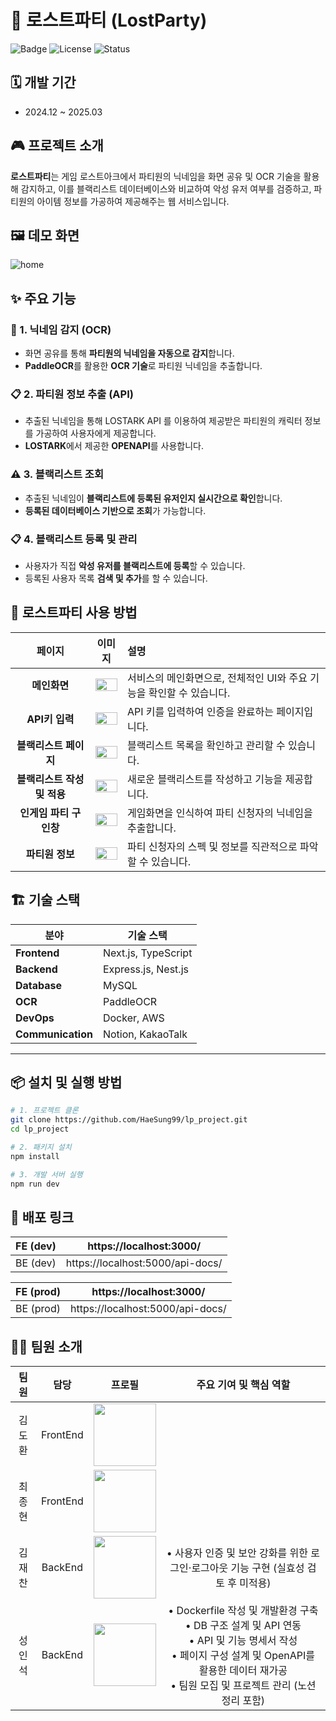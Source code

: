 # 🚀 로스트파티 (LostParty)

![Badge](https://img.shields.io/badge/Project-LostParty-darkgoldenrod?style=flat-square)
![License](https://img.shields.io/badge/License-MIT-blue?style=flat-square)
![Status](https://img.shields.io/badge/Status-Active-green?style=flat-square)

## 🗓️ 개발 기간

- 2024.12 ~ 2025.03

## 🎮 프로젝트 소개

**로스트파티**는 게임 로스트아크에서 파티원의 닉네임을 화면 공유 및 OCR 기술을 활용해 감지하고, 이를 블랙리스트 데이터베이스와 비교하여 악성 유저 여부를 검증하고, 파티원의 아이템 정보를 가공하여 제공해주는 웹 서비스입니다.

## 🖼️ 데모 화면

![home](https://github.com/user-attachments/assets/307a77ae-ad19-4447-979f-af92fa8383df)

## ✨ 주요 기능

### 🔎 1. 닉네임 감지 (OCR)

- 화면 공유를 통해 **파티원의 닉네임을 자동으로 감지**합니다.
- **PaddleOCR**를 활용한 **OCR 기술**로 파티원 닉네임을 추출합니다.

### 📋 2. 파티원 정보 추출 (API)

- 추출된 닉네임을 통해 LOSTARK API 를 이용하여 제공받은 파티원의 캐릭터 정보를 가공하여 사용자에게 제공합니다.
- **LOSTARK**에서 제공한 **OPENAPI**를 사용합니다.

### ⚠️ 3. 블랙리스트 조회

- 추출된 닉네임이 **블랙리스트에 등록된 유저인지 실시간으로 확인**합니다.
- **등록된 데이터베이스 기반으로 조회**가 가능합니다.

### 📋 4. 블랙리스트 등록 및 관리

- 사용자가 직접 **악성 유저를 블랙리스트에 등록**할 수 있습니다.
- 등록된 사용자 목록 **검색 및 추가**를 할 수 있습니다.

## 🧮 로스트파티 사용 방법

|  페이지  | 이미지 | 설명 |
|:---:|:------------------:|:---|
| **메인화면** | <img src="https://github.com/user-attachments/assets/1d1249f0-9d00-4216-ab34-1e6c2d4b2bde" style="width: 100%; max-width: 300px;"> | 서비스의 메인화면으로, 전체적인 UI와 주요 기능을 확인할 수 있습니다. |
| **API키 입력** | <img src="https://github.com/user-attachments/assets/21356c24-3641-4dfa-a527-9c58141a5d00" style="width: 100%; max-width: 300px;"> | API 키를 입력하여 인증을 완료하는 페이지입니다. |
| **블랙리스트 페이지** | <img src="https://github.com/user-attachments/assets/7bc8abee-b4d8-4ffb-81e5-1919dde68381" style="width: 100%; max-width: 300px;"> | 블랙리스트 목록을 확인하고 관리할 수 있습니다. |
| **블랙리스트 작성 및 적용** | <img src="https://github.com/user-attachments/assets/53392234-1562-4c90-8e76-a950a6ad4366" style="width: 100%; max-width: 300px;"> | 새로운 블랙리스트를 작성하고 기능을 제공합니다. |
| **인게임 파티 구인창** | <img src="https://github.com/user-attachments/assets/53bf64f0-5133-4e96-a9a9-3d714fcc75ca" style="width: 100%; max-width: 300px;"> | 게임화면을 인식하여 파티 신청자의 닉네임을 추출합니다. |
| **파티원 정보** | <img src="https://github.com/user-attachments/assets/e6016932-11cb-4fe5-b5c0-20bd7e984f71" style="width: 100%; max-width: 300px;"> | 파티 신청자의 스펙 및 정보를 직관적으로 파악할 수 있습니다. |


## 🏗️ 기술 스택

| 분야         | 기술 스택             |
| ------------ | --------------------- |
| **Frontend** | Next.js, TypeScript   |
| **Backend**  | Express.js, Nest.js   |
| **Database** | MySQL                 |
| **OCR**      | PaddleOCR             |
| **DevOps**   | Docker, AWS           |
| **Communication** | Notion, KakaoTalk |

---

## 📦 설치 및 실행 방법

```bash
# 1. 프로젝트 클론
git clone https://github.com/HaeSung99/lp_project.git
cd lp_project

# 2. 패키지 설치
npm install

# 3. 개발 서버 실행
npm run dev
```

## 🚀 배포 링크

| FE (dev) |     https://localhost:3000/      |
| :-: | :------------------------------: |
| BE (dev) | https://localhost:5000/api-docs/ |

| FE (prod) |     https://localhost:3000/      |
| :-: | :------------------------------: |
| BE (prod) | https://localhost:5000/api-docs/ |

## 👋🏻 팀원 소개

<div align="center">

|  팀원  |   담당   |                                              프로필                                              |                                            주요 기여 및 핵심 역할                                           |
| :----: | :------: | :----------------------------------------------------------------------------------------------: |  :----------------------------------------------------------------------------------------: |
| 김도환 | FrontEnd | [<img src="https://github.com/ehghks021203.png" width="100px">](https://github.com/ehghks021203) |
| 최종현 | FrontEnd |    [<img src="https://github.com/elbyss.png" width="100px">](https://github.com/elbyss)    |
| 김재찬 | BackEnd  |      [<img src="https://github.com/kjc6735.png" width="100px">](https://github.com/kjc6735)      | • 사용자 인증 및 보안 강화를 위한 로그인·로그아웃 기능 구현 (실효성 검토 후 미적용)
| 성인석 | BackEnd  | [<img src="https://github.com/HaeSung99.png" width="100px">](https://github.com/HaeSung99) | • Dockerfile 작성 및 개발환경 구축 <br> • DB 구조 설계 및 API 연동 <br> • API 및 기능 명세서 작성 <br> • 페이지 구성 설계 및 OpenAPI를 활용한 데이터 재가공 <br> • 팀원 모집 및 프로젝트 관리 (노션 정리 포함)

</div>
